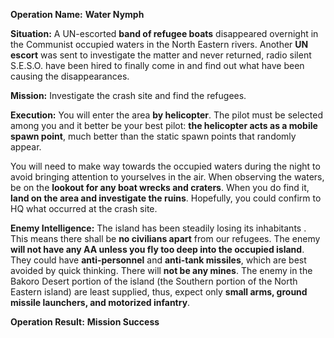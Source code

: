 __Operation Name:__  **Water Nymph** 

__Situation:__ A UN-escorted **band of refugee boats** disappeared overnight in the Communist occupied waters in the North Eastern rivers. Another **UN escort** was sent to investigate the matter and never returned, radio silent S.E.S.O. have been hired to finally come in and find out what have been causing the disappearances.

__Mission:__ Investigate the crash site and find the refugees.

__Execution:__ You will enter the area **by helicopter**. The pilot must be selected among you and it better be your best pilot: **the helicopter acts as a mobile spawn point**, much better than the static spawn points that randomly appear.

You will need to make way towards the occupied waters during the night to avoid bringing attention to yourselves in the air. When observing the waters, be on the **lookout for any boat wrecks and craters**. When you do find it, **land on the area and investigate the ruins**. Hopefully, you could confirm to HQ what occurred at the crash site.

__Enemy Intelligence:__ The island has been steadily losing its inhabitants . This means there shall be **no civilians apart** from our refugees. The enemy **will not have any AA unless you fly too deep into the occupied island**. They could have **anti-personnel** and **anti-tank missiles**, which are best avoided by quick thinking. There will **not be any mines**. The enemy in the Bakoro Desert portion of the island (the Southern portion of the North Eastern island) are least supplied, thus, expect only **small arms, ground missile launchers, and motorized infantry**.

__Operation Result:__ **Mission Success**